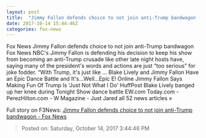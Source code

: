 ```yaml
---
layout: post
title:  "Jimmy Fallon defends choice to not join anti-Trump bandwagon - Fox News"
date: 2017-10-14 15:44:46Z
categories: fox-news
---
```


Fox News Jimmy Fallon defends choice to not join anti-Trump bandwagon Fox News NBC's Jimmy Fallon is defending his decision to keep his show from becoming an anti-Trump crusade like other late night hosts have, saying many of the president's words and actions are just “too serious” for joke fodder. “With Trump, it's just like ... Blake Lively and Jimmy Fallon Have an Epic Dance Battle and It's...Well...Epic E! Online Jimmy Fallon Says Making Fun Of Trump Is 'Just Not What I Do' HuffPost Blake Lively banged up her knee during Tonight Show dance battle EW.com Today.com - PerezHilton.com - W Magazine - Just Jared all 52 news articles »


Full story on F3News: [Jimmy Fallon defends choice to not join anti-Trump bandwagon - Fox News](http://www.f3nws.com/n/CymHGB)

> Posted on: Saturday, October 14, 2017 3:44:46 PM
